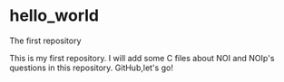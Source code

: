 # hello_world
The first repository

This is my first repository.
I will add some C files about NOI and NOIp's questions in this repository.
GitHub,let's go!
